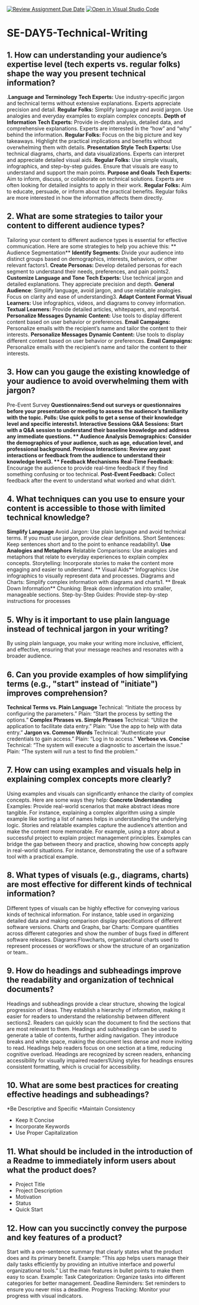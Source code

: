 [![Review Assignment Due Date](https://classroom.github.com/assets/deadline-readme-button-22041afd0340ce965d47ae6ef1cefeee28c7c493a6346c4f15d667ab976d596c.svg)](https://classroom.github.com/a/zsAR-pyY)
[![Open in Visual Studio Code](https://classroom.github.com/assets/open-in-vscode-2e0aaae1b6195c2367325f4f02e2d04e9abb55f0b24a779b69b11b9e10269abc.svg)](https://classroom.github.com/online_ide?assignment_repo_id=15695336&assignment_repo_type=AssignmentRepo)
# SE-DAY5-Technical-Writing
## 1. How can understanding your audience’s expertise level (tech experts vs. regular folks) shape the way you present technical information?
.**Language and Terminology**
**Tech Experts:** Use industry-specific jargon and technical terms without extensive explanations. Experts appreciate precision and detail.
**Regular Folks:** Simplify language and avoid jargon. Use analogies and everyday examples to explain complex concepts.
 **Depth of Information**
**Tech Experts:** Provide in-depth analysis, detailed data, and comprehensive explanations. Experts are interested in the “how” and “why” behind the information.
**Regular Folks:** Focus on the big picture and key takeaways. Highlight the practical implications and benefits without overwhelming them with details.
 **Presentation Style**
**Tech Experts:** Use technical diagrams, charts, and data visualizations. Experts can interpret and appreciate detailed visual aids.
**Regular Folks:** Use simple visuals, infographics, and step-by-step guides. Ensure that visuals are easy to understand and support the main points.
 **Purpose and Goals**
**Tech Experts:** Aim to inform, discuss, or collaborate on technical solutions. Experts are often looking for detailed insights to apply in their work.
**Regular Folks:** Aim to educate, persuade, or inform about the practical benefits. Regular folks are more interested in how the information affects them directly.
## 2. What are some strategies to tailor your content to different audience types?
Tailoring your content to different audience types is essential for effective communication. Here are some strategies to help you achieve this:
** Audience Segmentation**
**Identify Segments:** Divide your audience into distinct groups based on demographics, interests, behaviors, or other relevant factors1.
**Create Personas:** Develop detailed personas for each segment to understand their needs, preferences, and pain points2.
**Customize Language and Tone**
**Tech Experts:** Use technical jargon and detailed explanations. They appreciate precision and depth.
**General Audience**: Simplify language, avoid jargon, and use relatable analogies. Focus on clarity and ease of understanding3.
 **Adapt Content Format**
**Visual Learners:** Use infographics, videos, and diagrams to convey information.
**Textual Learners:** Provide detailed articles, whitepapers, and reports4.
   **Personalize Messages**
**Dynamic Content:** Use tools to display different content based on user behavior or preferences.
**Email Campaigns:** Personalize emails with the recipient’s name and tailor the content to their interests.
   **Personalize Messages**
**Dynamic Content:** Use tools to display different content based on user behavior or preferences.
**Email Campaigns:** Personalize emails with the recipient’s name and tailor the content to their interests.
## 3. How can you gauge the existing knowledge of your audience to avoid overwhelming them with jargon?
 Pre-Event Survey
**Questionnaires:**Send out surveys or questionnaires before your presentation or meeting to assess the audience’s familiarity with the topic.
**Polls:** Use quick polls to get a sense of their knowledge level and specific interests1.
**Interactive Sessions**
**Q&A Sessions:** Start with a Q&A session to understand their baseline knowledge and address any immediate questions.
** Audience Analysis**
**Demographics:** Consider the demographics of your audience, such as age, education level, and professional background.
**Previous Interactions:** Review any past interactions or feedback from the audience to understand their knowledge level3.
** Feedback Mechanisms**
**Real-Time Feedback**: Encourage the audience to provide real-time feedback if they find something confusing or too technical.
**Post-Event Feedback:** Collect feedback after the event to understand what worked and what didn’t.
## 4. What techniques can you use to ensure your content is accessible to those with limited technical knowledge?
**Simplify Language**
Avoid Jargon: Use plain language and avoid technical terms. If you must use jargon, provide clear definitions.
Short Sentences: Keep sentences short and to the point to enhance readability1.
**Use Analogies and Metaphors**
Relatable Comparisons: Use analogies and metaphors that relate to everyday experiences to explain complex concepts.
Storytelling: Incorporate stories to make the content more engaging and easier to understand.
** Visual Aids**
Infographics: Use infographics to visually represent data and processes.
Diagrams and Charts: Simplify complex information with diagrams and charts1.
** Break Down Information**
Chunking: Break down information into smaller, manageable sections.
Step-by-Step Guides: Provide step-by-step instructions for processes
## 5. Why is it important to use plain language instead of technical jargon in your writing?
By using plain language, you make your writing more inclusive, efficient, and effective, ensuring that your message reaches and resonates with a broader audience. 
## 6. Can you provide examples of how simplifying terms (e.g., "start" instead of "initiate") improves comprehension?
**Technical Terms vs. Plain Language**
Technical: “Initiate the process by configuring the parameters.”
Plain: “Start the process by setting the options.”
**Complex Phrases vs. Simple Phrases**
Technical: “Utilize the application to facilitate data entry.”
Plain: “Use the app to help with data entry.”
**Jargon vs. Common Words**
Technical: “Authenticate your credentials to gain access.”
Plain: “Log in to access.”
**Verbose vs. Concise**
Technical: “The system will execute a diagnostic to ascertain the issue.”
Plain: “The system will run a test to find the problem.”
## 7. How can using examples and visuals help in explaining complex concepts more clearly?
Using examples and visuals can significantly enhance the clarity of complex concepts. Here are some ways they help:
**Concrete Understanding**
Examples: Provide real-world scenarios that make abstract ideas more tangible. For instance, explaining a complex algorithm using a simple example like sorting a list of names helps in understanding the underlying logic. Stories and relatable examples capture the audience’s attention and make the content more memorable. For example, using a story about a successful project to explain project management principles. Examples can bridge the gap between theory and practice, showing how concepts apply in real-world situations. For instance, demonstrating the use of a software tool with a practical example.

## 8. What types of visuals (e.g., diagrams, charts) are most effective for different kinds of technical information?
Different types of visuals can be highly effective for conveying various kinds of technical information. For instance, table used in organizing detailed data and making comparison display specifications of different software versions. Charts and Graphs, bar Charts: Compare quantities across different categories and show the number of bugs fixed in different software releases. Diagrams:Flowcharts, organizational charts used to represent processes or workflows or show the structure of an organization or team..

## 9. How do headings and subheadings improve the readability and organization of technical documents?
Headings and subheadings provide a clear structure, showing the logical progression of ideas. They establish a hierarchy of information, making it easier for readers to understand the relationship between different sections2.
Readers can quickly scan the document to find the sections that are most relevant to them.
Headings and subheadings can be used to generate a table of contents, further aiding navigation. They introduce breaks and white space, making the document less dense and more inviting to read. Headings help readers focus on one section at a time, reducing cognitive overload. Headings are recognized by screen readers, enhancing accessibility for visually impaired readers1Using styles for headings ensures consistent formatting, which is crucial for accessibility.
## 10. What are some best practices for creating effective headings and subheadings?
*Be Descriptive and Specific
*Maintain Consistency
* Keep It Concise
* Incorporate Keywords
* Use Proper Capitalization
## 11. What should be included in the introduction of a Readme to immediately inform users about what the product does?
*  Project Title
* Project Description
*  Motivation
*  Status
*  Quick Start
## 12. How can you succinctly convey the purpose and key features of a product?
Start with a one-sentence summary that clearly states what the product does and its primary benefit. Example: “This app helps users manage their daily tasks efficiently by providing an intuitive interface and powerful organizational tools.”
List the main features in bullet points to make them easy to scan.
Example:
Task Categorization: Organize tasks into different categories for better management.
Deadline Reminders: Set reminders to ensure you never miss a deadline.
Progress Tracking: Monitor your progress with visual indicators.
